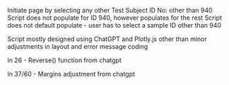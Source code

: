 Initiate page by selecting any other Test Subject ID No: other than 940
Script does not populate for ID 940, however populates for the rest
Script does not default populate - user has to select a sample ID other than 940

Script mostly designed using ChatGPT and Plotly.js other than minor adjustments in layout and error message coding

ln 26 - Reverse() function from chatgpt

ln 37/60 - Margins adjustment from chatgpt

